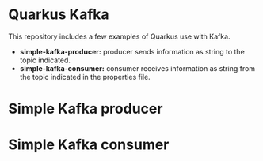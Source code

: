 # Quarkus Kafka

This repository includes a few examples of Quarkus use with Kafka. 

* **simple-kafka-producer:** producer sends information as string to the topic indicated.
* **simple-kafka-consumer:** consumer receives information as string from the topic indicated in the properties file.

# Simple Kafka producer

# Simple Kafka consumer
